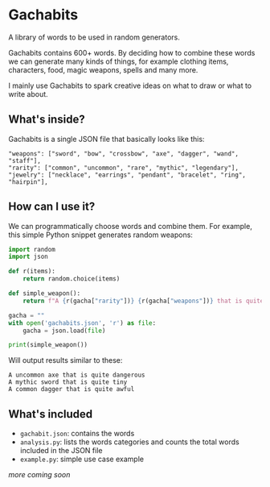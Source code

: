 # Gachabits

A library of words to be used in random generators.

Gachabits contains 600+ words. By deciding how to combine these words we can generate many kinds of things, for example clothing items, characters, food, magic weapons, spells and many more.

I mainly use Gachabits to spark creative ideas on what to draw or what to write about.

## What's inside?

Gachabits is a single JSON file that basically looks like this:

```
"weapons": ["sword", "bow", "crossbow", "axe", "dagger", "wand", "staff"],
"rarity": ["common", "uncommon", "rare", "mythic", "legendary"],
"jewelry": ["necklace", "earrings", "pendant", "bracelet", "ring", "hairpin"],
```

## How can I use it?

We can programmatically choose words and combine them. For example, this simple Python snippet generates random weapons:

```python
import random
import json

def r(items):
    return random.choice(items)

def simple_weapon():
    return f"A {r(gacha["rarity"])} {r(gacha["weapons"])} that is quite {r(gacha["modifiers"])}"

gacha = ""
with open('gachabits.json', 'r') as file:
	gacha = json.load(file)

print(simple_weapon())
```

Will output results similar to these:

```
A uncommon axe that is quite dangerous
A mythic sword that is quite tiny
A common dagger that is quite awful
```

## What's included

- `gachabit.json`: contains the words
- `analysis.py`: lists the words categories and counts the total words included in the JSON file
- `example.py`: simple use case example

*more coming soon*